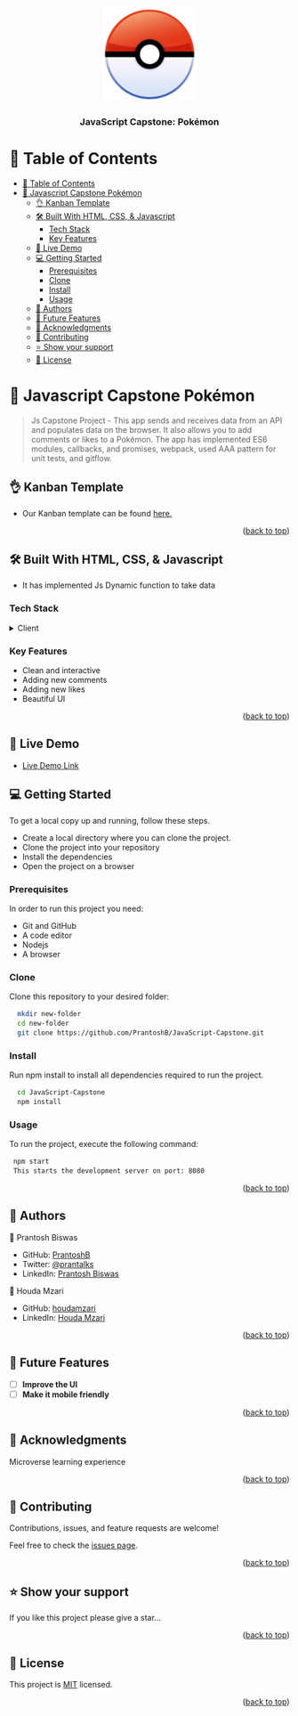 <a name="readme-top"></a>

<div align="center">

  <img src="./public/apple.png" alt="logo" width="170"  height="auto" />
  <br/>

  <h3><b>JavaScript Capstone: Pokémon</b></h3>

</div>

# 📗 Table of Contents

- [📗 Table of Contents](#-table-of-contents)
- [📖 Javascript Capstone Pokémon ](#-javascript-capstone-project)
  - [👌 Kanban Template ](#-kanban-template-)
  - [🛠 Built With HTML, CSS, \& Javascript](#-built-with-html-css--javascript)
    - [Tech Stack ](#tech-stack-)
    - [Key Features ](#key-features-)
  - [🚀 Live Demo ](#-live-demo-)
  - [💻 Getting Started ](#-getting-started-)
    - [Prerequisites](#prerequisites)
    - [Clone](#clone)
    - [Install](#install)
    - [Usage](#usage)
  - [👥 Authors ](#-authors-)
  - [🔭 Future Features ](#-future-features-)
  - [🙏 Acknowledgments ](#-acknowledgments-)
  - [🤝 Contributing ](#-contributing-)
  - [⭐️ Show your support ](#️-show-your-support-)
  - [📝 License ](#-license-)

# 📖 Javascript Capstone Pokémon <a name="Pokémon"></a>

> Js Capstone Project - This app sends and receives data from an API and populates data on the browser. It also allows you to add comments or likes to a Pokémon. The app has implemented ES6 modules, callbacks, and promises, webpack, used AAA pattern for unit tests, and gitflow.

## 👌 Kanban Template <a name="kanban">

- Our Kanban template can be found [here.](https://github.com/users/PrantoshB/projects/5)
    
  <p align="right">(<a href="#readme-top">back to top</a>)</p>

## 🛠 Built With <a name="built-with">HTML, CSS, & Javascript</a>

- It has implemented Js Dynamic function to take data

### Tech Stack <a name="tech-stack"></a>

<details>
  <summary>Client</summary>
  <ul>
    <li><a href="#">HTML</a></li>
    <li><a href="#">CSS</a></li>
    <li><a href="#">JavaScript</a></li>
  </ul>
</details>

### Key Features <a name="key-features"></a>

- Clean and interactive
- Adding new comments
- Adding new likes
- Beautiful UI

<p align="right">(<a href="#readme-top">back to top</a>)</p>

## 🚀 Live Demo <a name="live-demo"></a>

- [Live Demo Link](https://raw.githack.com/PrantoshB/JavaScript-Capstone/dev/dist/index.html)

## 💻 Getting Started <a name="getting-started"></a>

To get a local copy up and running, follow these steps.

- Create a local directory where you can clone the project.
- Clone the project into your repository
- Install the dependencies
- Open the project on a browser

### Prerequisites

In order to run this project you need:

- Git and GitHub
- A code editor
- Nodejs
- A browser

### Clone

Clone this repository to your desired folder:

```sh
  mkdir new-folder
  cd new-folder
  git clone https://github.com/PrantoshB/JavaScript-Capstone.git
```

### Install

Run npm install to install all dependencies required to run the project.

```sh
  cd JavaScript-Capstone
  npm install
```

### Usage

To run the project, execute the following command:

```sh
 npm start
 This starts the development server on port: 8080
```

<p align="right">(<a href="#readme-top">back to top</a>)</p>

## 👥 Authors <a name="authors"></a>

👤 Prantosh Biswas

- GitHub: [PrantoshB](https://github.com/PrantoshB)
- Twitter: [@prantalks](https://twitter.com/prantalks)
- LinkedIn: [Prantosh Biswas](https://www.linkedin.com/in/prantosh/)

👤 Houda Mzari

- GitHub: [houdamzari](https://github.com/houdamzari)
- LinkedIn: [Houda Mzari](https://www.linkedin.com/in/houda-mzari-2304401b1)

<p align="right">(<a href="#readme-top">back to top</a>)</p>

<!-- FUTURE FEATURES -->

## 🔭 Future Features <a name="future-features"></a>


- [ ] **Improve the UI**
- [ ] **Make it mobile friendly**

<p align="right">(<a href="#readme-top">back to top</a>)</p>

## 🙏 Acknowledgments <a name="acknowledgements"></a>

Microverse learning experience

<p align="right">(<a href="#readme-top">back to top</a>)</p>

## 🤝 Contributing <a name="contributing"></a>

Contributions, issues, and feature requests are welcome!

Feel free to check the [issues page](https://github.com/PrantoshB/JavaScript-Capstone/issues).

<p align="right">(<a href="#readme-top">back to top</a>)</p>

## ⭐️ Show your support <a name="support"></a>

If you like this project please give a star...

<p align="right">(<a href="#readme-top">back to top</a>)</p>

## 📝 License <a name="license"></a>

This project is [MIT](./LICENSE) licensed.

<p align="right">(<a href="#readme-top">back to top</a>)</p>